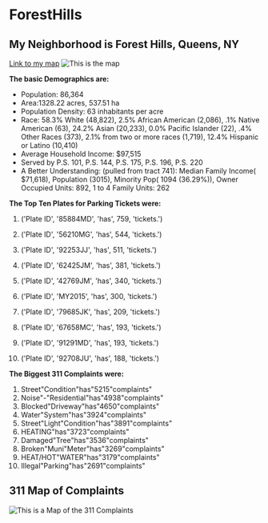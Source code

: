 # ForestHills
## My Neighborhood is Forest Hills, Queens, NY


[Link to my map](https://github.com/Greg51697/hello-world/blob/master/map%20(1).geojson)
![This is the map](https://scontent.xx.fbcdn.net/v/t31.0-8/17436032_1215188235264876_4265819751010333837_o.jpg?oh=35632c5e76bea46cb11f463cdfc57492&oe=59560F28)

**The basic Demographics are:**
* 	Population: 86,364
* 	Area:1328.22 acres, 537.51 ha
* 	Population Density: 63 inhabitants per acre
* 	Race: 58.3% White (48,822), 2.5% African American (2,086), .1% Native American (63), 24.2% Asian (20,233), 0.0% Pacific Islander (22), .4% Other Races (373), 2.1% from two or more races (1,719), 12.4% Hispanic or Latino (10,410) 
* 	Average Household Income: $97,515
* 	Served by P.S. 101, P.S. 144, P.S. 175, P.S. 196, P.S. 220
* 	A Better Understanding: (pulled from tract 741): Median Family Income( $71,618), Population (3015), Minority Pop( 1094 (36.29%)), Owner Occupied Units: 892, 1 to 4 Family Units: 262

**The Top Ten Plates for Parking Tickets were:**
1) ('Plate ID', '85884MD', 'has', 759, 'tickets.')

2) ('Plate ID', '56210MG', 'has', 544, 'tickets.')

3) ('Plate ID', '92253JJ', 'has', 511, 'tickets.')

4) ('Plate ID', '62425JM', 'has', 381, 'tickets.')

5) ('Plate ID', '42769JM', 'has', 340, 'tickets.')

6) ('Plate ID', 'MY2015', 'has', 300, 'tickets.')

7) ('Plate ID', '79685JK', 'has', 209, 'tickets.')

8) ('Plate ID', '67658MC', 'has', 193, 'tickets.')

9) ('Plate ID', '91291MD', 'has', 193, 'tickets.')

10) ('Plate ID', '92708JU', 'has', 188, 'tickets.')

**The Biggest 311 Complaints were:**
1) Street"Condition"has"5215"complaints"
2) Noise"-"Residential"has"4938"complaints"
3) Blocked"Driveway"has"4650"complaints"
4) Water"System"has"3924"complaints"
5) Street"Light"Condition"has"3891"complaints"
6) HEATING"has"3723"complaints"
7) Damaged"Tree"has"3536"complaints"
8) Broken"Muni"Meter"has"3269"complaints"
9) HEAT/HOT"WATER"has"3179"complaints"
10) Illegal"Parking"has"2691"complaints"

## 311 Map of Complaints
![This is a Map of the 311 Complaints](https://scontent.xx.fbcdn.net/v/t31.0-8/17546829_1215186305265069_8521506815836300918_o.jpg?oh=a50460ac88ef7c0c7ca89587d77b56d4&oe=594E5804)

